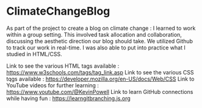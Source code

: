 # ClimateChangeBlog

As part of the project to create a blog on climate change : 
I learned to work within a group setting. This involved task allocation and collaboration, discussing the aesthetic direction our blog should take.
We utilized Github to track our work in real-time.
I was also able to put into practice what I studied in HTML/CSS.

Link to see the various HTML tags available : https://www.w3schools.com/tags/tag_link.asp
Link to see the various CSS tqgs available : https://developer.mozilla.org/en-US/docs/Web/CSS
Link to YouTube videos for further learning : https://www.youtube.com/@KevinPowell
Link to learn GitHub connections while having fun : https://learngitbranching.js.org
